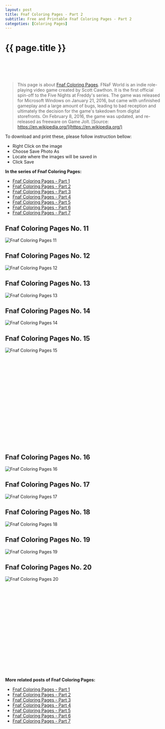 ```yaml
---
layout: post
title: Fnaf Coloring Pages - Part 2
subtitle: Free and Printable Fnaf Coloring Pages - Part 2
categoties: [Coloring Pages]
---
```

{{ page.title }}
================
<script async src="//pagead2.googlesyndication.com/pagead/js/adsbygoogle.js"></script><!-- UnderTitleAds --> <ins class="adsbygoogle" style="display:inline-block;width:468px;height:60px" data-ad-client="ca-pub-6753140515841889" data-ad-slot="4010138290"></ins><script> (adsbygoogle = window.adsbygoogle || []).push({}); </script>

> This page is about [Fnaf Coloring Pages](https://freecoloringpages.github.io/). FNaF World is an indie role-playing video game created by Scott Cawthon. It is the first official spin-off to the Five Nights at Freddy's series. The game was released for Microsoft Windows on January 21, 2016, but came with unfinished gameplay and a large amount of bugs, leading to bad reception and ultimately the decision for the game's takedown from digital storefronts. On February 8, 2016, the game was updated, and re-released as freeware on Game Jolt. [Source: https://en.wikipedia.org/](https://en.wikipedia.org/)

To download and print these, please follow instruction bellow:
* Right Click on the image 
* Choose Save Photo As 
* Locate where the images will be saved in 
* Click Save

**In the series of Fnaf Coloring Pages:**

* [Fnaf Coloring Pages - Part 1](https://freecoloringpages.github.io/2017/12/04/Fnaf-Coloring-Pages-part-1.html)
* [Fnaf Coloring Pages - Part 2](https://freecoloringpages.github.io/2017/12/04/Fnaf-Coloring-Pages-part-2.html)
* [Fnaf Coloring Pages - Part 3](https://freecoloringpages.github.io/2017/12/04/Fnaf-Coloring-Pages-part-3.html)
* [Fnaf Coloring Pages - Part 4](https://freecoloringpages.github.io/2017/12/04/Fnaf-Coloring-Pages-part-4.html)
* [Fnaf Coloring Pages - Part 5](https://freecoloringpages.github.io/2017/12/04/Fnaf-Coloring-Pages-part-5.html)
* [Fnaf Coloring Pages - Part 6](https://freecoloringpages.github.io/2017/12/04/Fnaf-Coloring-Pages-part-6.html)
* [Fnaf Coloring Pages - Part 7](https://freecoloringpages.github.io/2017/12/04/Fnaf-Coloring-Pages-part-7.html)

## Fnaf Coloring Pages No. 11
![Fnaf Coloring Pages 11](https://freecoloringpages.github.io/img3/Fnaf-Coloring-Pages%20(11).jpg "Fnaf Coloring Pages 11")

## Fnaf Coloring Pages No. 12
![Fnaf Coloring Pages 12](https://freecoloringpages.github.io/img3/Fnaf-Coloring-Pages%20(12).jpg "Fnaf Coloring Pages 12")

## Fnaf Coloring Pages No. 13
![Fnaf Coloring Pages 13](https://freecoloringpages.github.io/img3/Fnaf-Coloring-Pages%20(13).jpg "Fnaf Coloring Pages 13")

## Fnaf Coloring Pages No. 14
![Fnaf Coloring Pages 14](https://freecoloringpages.github.io/img3/Fnaf-Coloring-Pages%20(14).jpg "Fnaf Coloring Pages 14")

## Fnaf Coloring Pages No. 15
![Fnaf Coloring Pages 15](https://freecoloringpages.github.io/img3/Fnaf-Coloring-Pages%20(15).jpg "Fnaf Coloring Pages 15")

<script async src="//pagead2.googlesyndication.com/pagead/js/adsbygoogle.js"></script><!-- Texxtonly --><ins class="adsbygoogle" style="display:inline-block;width:336px;height:280px" data-ad-client="ca-pub-6753140515841889" data-ad-slot="3207852233"></ins><script>(adsbygoogle = window.adsbygoogle || []).push({}); </script>

## Fnaf Coloring Pages No. 16
![Fnaf Coloring Pages 16](https://freecoloringpages.github.io/img3/Fnaf-Coloring-Pages%20(16).jpg "Fnaf Coloring Pages 16")

## Fnaf Coloring Pages No. 17
![Fnaf Coloring Pages 17](https://freecoloringpages.github.io/img3/Fnaf-Coloring-Pages%20(17).jpg "Fnaf Coloring Pages 17")

## Fnaf Coloring Pages No. 18
![Fnaf Coloring Pages 18](https://freecoloringpages.github.io/img3/Fnaf-Coloring-Pages%20(18).jpg "Fnaf Coloring Pages 18")

## Fnaf Coloring Pages No. 19
![Fnaf Coloring Pages 19](https://freecoloringpages.github.io/img3/Fnaf-Coloring-Pages%20(19).jpg "Fnaf Coloring Pages 19")

## Fnaf Coloring Pages No. 20
![Fnaf Coloring Pages 20](https://freecoloringpages.github.io/img3/Fnaf-Coloring-Pages%20(20).jpg "Fnaf Coloring Pages 20")

<script async src="//pagead2.googlesyndication.com/pagead/js/adsbygoogle.js"></script><!-- Texxtonly --><ins class="adsbygoogle" style="display:inline-block;width:336px;height:280px" data-ad-client="ca-pub-6753140515841889" data-ad-slot="3207852233"></ins><script>(adsbygoogle = window.adsbygoogle || []).push({}); </script>

**More related posts of Fnaf Coloring Pages:**

* [Fnaf Coloring Pages - Part 1](https://freecoloringpages.github.io/2017/12/04/Fnaf-Coloring-Pages-part-1.html)
* [Fnaf Coloring Pages - Part 2](https://freecoloringpages.github.io/2017/12/04/Fnaf-Coloring-Pages-part-2.html)
* [Fnaf Coloring Pages - Part 3](https://freecoloringpages.github.io/2017/12/04/Fnaf-Coloring-Pages-part-3.html)
* [Fnaf Coloring Pages - Part 4](https://freecoloringpages.github.io/2017/12/04/Fnaf-Coloring-Pages-part-4.html)
* [Fnaf Coloring Pages - Part 5](https://freecoloringpages.github.io/2017/12/04/Fnaf-Coloring-Pages-part-5.html)
* [Fnaf Coloring Pages - Part 6](https://freecoloringpages.github.io/2017/12/04/Fnaf-Coloring-Pages-part-6.html)
* [Fnaf Coloring Pages - Part 7](https://freecoloringpages.github.io/2017/12/04/Fnaf-Coloring-Pages-part-7.html)

